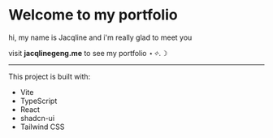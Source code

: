 # Welcome to my portfolio

hi, my name is Jacqline and i'm really glad to meet you

visit **jacqlinegeng.me** to see my portfolio ⋆*✧.*☽


---------------------------
This project is built with:
- Vite
- TypeScript
- React
- shadcn-ui
- Tailwind CSS